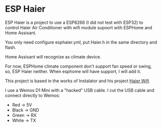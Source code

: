  # ESP Haier
 
 ESP Haier is a project to use a ESP8266 (I did not test with ESP32) to control Haier Air Conditioner with wifi module supoort with ESPHome and Home Assisant.
 

 You only need configure esphaier.yml, put Haier.h in the same directory and flash. 
 
 Home Assisant will recognize as climate device.
 
 For now, ESPHome climate component don't support fan speed or swing, so, ESP Haier neither. When esphome will have support, I will add it.
 
 This project is based in the works of Instalator and his project [Haier Wifi](https://github.com/instalator/Haier_WiFi/)
 
 
 I use a Wemos D1 Mini with a "hacked" USB cable. I cut the USB cable and connect directly to Wemos:
 
 - Red -> 5V 
 - Black -> GND 
 - Green -> RX 
 - White -> TX
 
